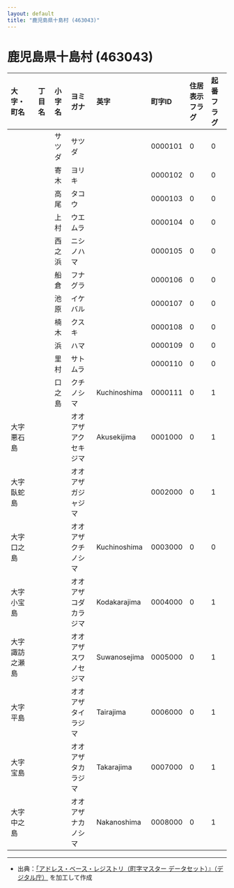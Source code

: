```yaml
---
layout: default
title: "鹿児島県十島村 (463043)"
---
```


# 鹿児島県十島村 (463043)

| 大字・町名 | 丁目名 | 小字名 | ヨミガナ | 英字 | 町字ID | 住居表示フラグ | 起番フラグ |
|:---|:---|:---|:---|:---|:---|:---|:---|
|  |  | サツダ | サツダ |  | 0000101 | 0 | 0 |
|  |  | 寄木 | ヨリキ |  | 0000102 | 0 | 0 |
|  |  | 高尾 | タコウ |  | 0000103 | 0 | 0 |
|  |  | 上村 | ウエムラ |  | 0000104 | 0 | 0 |
|  |  | 西之浜 | ニシノハマ |  | 0000105 | 0 | 0 |
|  |  | 船倉 | フナグラ |  | 0000106 | 0 | 0 |
|  |  | 池原 | イケバル |  | 0000107 | 0 | 0 |
|  |  | 楠木 | クスキ |  | 0000108 | 0 | 0 |
|  |  | 浜 | ハマ |  | 0000109 | 0 | 0 |
|  |  | 里村 | サトムラ |  | 0000110 | 0 | 0 |
|  |  | 口之島 | クチノシマ | Kuchinoshima | 0000111 | 0 | 1 |
| 大字悪石島 |  |  | オオアザアクセキジマ | Akusekijima | 0001000 | 0 | 1 |
| 大字臥蛇島 |  |  | オオアザガジャジマ |  | 0002000 | 0 | 1 |
| 大字口之島 |  |  | オオアザクチノシマ | Kuchinoshima | 0003000 | 0 | 0 |
| 大字小宝島 |  |  | オオアザコダカラジマ | Kodakarajima | 0004000 | 0 | 1 |
| 大字諏訪之瀬島 |  |  | オオアザスワノセジマ | Suwanosejima | 0005000 | 0 | 1 |
| 大字平島 |  |  | オオアザタイラジマ | Tairajima | 0006000 | 0 | 1 |
| 大字宝島 |  |  | オオアザタカラジマ | Takarajima | 0007000 | 0 | 1 |
| 大字中之島 |  |  | オオアザナカノシマ | Nakanoshima | 0008000 | 0 | 1 |

---

- 出典：[「アドレス・ベース・レジストリ（町字マスター データセット）』（デジタル庁）](https://www.digital.go.jp/policies/base_registry_address/) を加工して作成